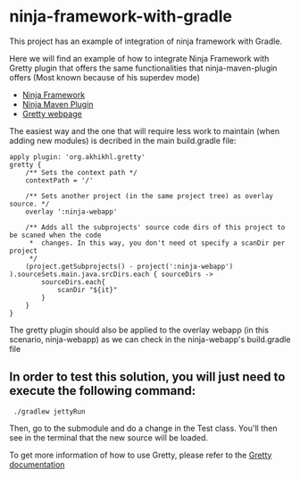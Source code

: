 # ninja-framework-with-gradle

This project has an example of integration of ninja framework with Gradle. 

Here we will find an example of how to integrate Ninja Framework with Gretty plugin that offers the same functionalities that ninja-maven-plugin offers (Most known because of his superdev mode)

- [Ninja Framework](http://www.ninjaframework.org/)
- [Ninja Maven Plugin](http://www.ninjaframework.org/documentation/basic_concepts/super_dev_mode.html)
- [Gretty webpage](https://github.com/akhikhl/gretty)


The easiest way and the one that will require less work to maintain (when adding new modules) is decribed in the main build.gradle file:

```Gradle
apply plugin: 'org.akhikhl.gretty'
gretty {
	/** Sets the context path */
	contextPath = '/'

	/** Sets another project (in the same project tree) as overlay source. */
 	overlay ':ninja-webapp'

	/** Adds all the subprojects' source code dirs of this project to be scaned when the code
	 *  changes. In this way, you don't need ot specify a scanDir per project
	 */
	(project.getSubprojects() - project(':ninja-webapp') ).sourceSets.main.java.srcDirs.each { sourceDirs ->
		sourceDirs.each{
			scanDir "${it}"
		}
	}
}
```

The gretty plugin should also be applied to the overlay webapp (in this scenario, ninja-webapp) as we can check in the ninja-webapp's build.gradle file


## In order to test this solution, you will just need to execute the following command:

```Batchfile
 ./gradlew jettyRun
```

Then, go to the submodule and do a change in the Test class. You'll then see in the terminal that the new source will be loaded.
 
To get more information of how to use Gretty, please refer to the [Gretty documentation](http://akhikhl.github.io/gretty-doc/)
